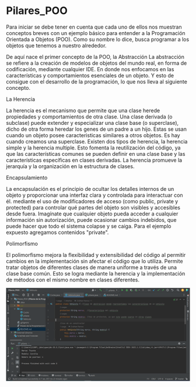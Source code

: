 # Pilares_POO
Para iniciar se debe tener en cuenta que cada uno de ellos nos muestran conceptos breves con un ejemplo básico para 
entender a la Programación Orientada a Objetos (POO). Como su nombre lo dice, busca programar a los objetos que tenemos 
a nuestro alrededor.

De aquí nace el primer concepto de la POO, la Abstracción La abstracción se refiere a la creación de modelos de objetos 
del mundo real, en forma de codificación, mediante cualquier IDE. En donde nos enfocamos en las características y 
comportamientos esenciales de un objeto. Y esto de consigue con el desarrollo de la programación, lo que nos lleva al 
siguiente concepto.

La Herencia

La herencia es el mecanismo que permite que una clase herede propiedades y comportamientos de otra clase. Una clase 
derivada (o subclase) puede extender y especializar una clase base (o superclase), dicho de otra forma heredar los 
genes de un padre a un hijo. Estas se usan cuando un objeto posee caracteristicas similares a otros objetos. Es hay 
cuando creamos una superclase. Existen dos tipos de herencia, la herencia simple y la herencia multiple.
Esto fomenta la reutilización del código, ya que las características comunes se pueden definir en una clase base y las 
características específicas en clases derivadas. La herencia promueve la jerarquía y la organización en la estructura 
de clases.

Encapsulamiento 

La encapsulación es el principio de ocultar los detalles internos de un objeto y proporcionar una interfaz clara y 
controlada para interactuar con él. mediante el uso de modificadores de acceso (como public, private y protected) para 
controlar qué partes del objeto son visibles y accesibles desde fuera. Imagínate que cualquier objeto pueda acceder a 
cualquier información sin autorización, puede ocasionar cambios indebidos, que puede hacer que todo el sistema colapse 
y se caiga. Para el ejemplo expuesto agregamos contenidos "private". 

Polimorfismo

El polimorfismo mejora la flexibilidad y extensibilidad del código al permitir cambios en la implementación sin afectar 
el código que lo utiliza. Permite tratar objetos de diferentes clases de manera uniforme a través de una clase base 
común. Esto se logra mediante la herencia y la implementación de métodos con el mismo nombre en clases diferentes.

![img.png](img.png)
